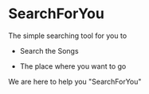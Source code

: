 # SearchForYou
The simple searching tool for you to 

   - Search the Songs

   - The place where you want to go

We are here to help you "SearchForYou"
